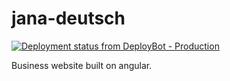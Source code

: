 # jana-deutsch
[![Deployment status from DeployBot - Production](https://ignusg.deploybot.com/badge/23779030031640/54591.svg)](http://jana-deutsch.com)

Business website built on angular.
